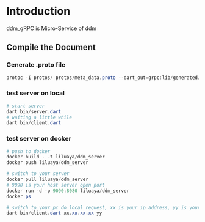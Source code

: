 # Introduction

ddm_gRPC is Micro-Service of ddm

## Compile the Document

### Generate .proto file

```powershell
protoc -I protos/ protos/meta_data.proto --dart_out=grpc:lib/generated/meta_data
```

### test server on local

```powershell
# start server
dart bin/server.dart
# waiting a little while
dart bin/client.dart
```

### test server on docker

```powershell
# push to docker
docker build . -t liluaya/ddm_server
docker push liluaya/ddm_server

# switch to your server
docker pull liluaya/ddm_server
# 9090 is your host server open port
docker run -d -p 9090:8080 liluaya/ddm_server
docker ps

# switch to your pc do local request, xx is your ip address, yy is your open port like this 9090
dart bin/client.dart xx.xx.xx.xx yy
```
